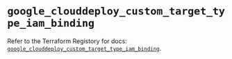 # `google_clouddeploy_custom_target_type_iam_binding`

Refer to the Terraform Registory for docs: [`google_clouddeploy_custom_target_type_iam_binding`](https://registry.terraform.io/providers/hashicorp/google/5.29.0/docs/resources/clouddeploy_custom_target_type_iam_binding).

